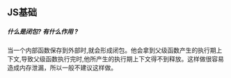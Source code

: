 ## JS基础

##### 什么是闭包? 有什么作用 ?   

​	    当一个内部函数保存到外部时,就会形成闭包。他会拿到父级函数产生的执行期上下文,导致父级函数执行完时,他所产生的执行期上下文得不到释放。这样做很容易造成内存泄漏，所以一般不建议这样做。